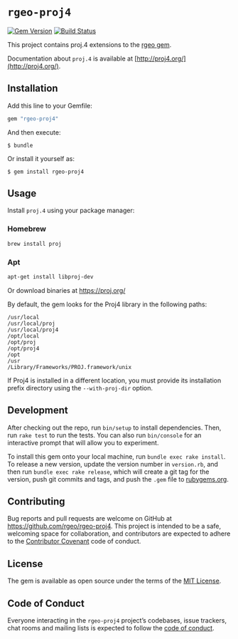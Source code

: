 # `rgeo-proj4`

[![Gem Version](https://badge.fury.io/rb/rgeo-proj4.svg)](http://badge.fury.io/rb/rgeo-proj4)
[![Build Status](https://travis-ci.org/rgeo/rgeo-proj4.svg?branch=master)](https://travis-ci.org/rgeo/rgeo-proj4)

This project contains proj.4 extensions to the [rgeo gem](https://github.com/rgeo/rgeo).

Documentation about `proj.4` is available at [http://proj4.org/](http://proj4.org/).

## Installation

Add this line to your Gemfile:

```ruby
gem "rgeo-proj4"
```

And then execute:

    $ bundle

Or install it yourself as:

    $ gem install rgeo-proj4

## Usage

Install `proj.4` using your package manager:

### Homebrew
```sh
brew install proj
```

### Apt

```sh
apt-get install libproj-dev
```

Or download binaries at https://proj.org/

By default, the gem looks for the Proj4 library in the following paths:

```
/usr/local
/usr/local/proj
/usr/local/proj4
/opt/local
/opt/proj
/opt/proj4
/opt
/usr
/Library/Frameworks/PROJ.framework/unix
```

If Proj4 is installed in a different location, you must provide its
installation prefix directory using the `--with-proj-dir` option.

## Development

After checking out the repo, run `bin/setup` to install dependencies. Then, run `rake test` to run
the tests. You can also run `bin/console` for an interactive prompt that will allow you to experiment.

To install this gem onto your local machine, run `bundle exec rake install`. To release a new version,
update the version number in `version.rb`, and then run `bundle exec rake release`, which will create
a git tag for the version, push git commits and tags, and push the `.gem` file to
[rubygems.org](https://rubygems.org).

## Contributing

Bug reports and pull requests are welcome on GitHub at https://github.com/rgeo/rgeo-proj4.
This project is intended to be a safe, welcoming space for collaboration, and contributors are
expected to adhere to the [Contributor Covenant](http://contributor-covenant.org) code of conduct.

## License

The gem is available as open source under the terms of the
[MIT License](https://opensource.org/licenses/MIT).

## Code of Conduct

Everyone interacting in the `rgeo-proj4` project’s codebases, issue trackers, chat rooms and mailing
lists is expected to follow the
[code of conduct](https://github.com/rgeo/rgeo-proj4/blob/master/CODE_OF_CONDUCT.md).
